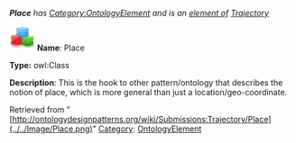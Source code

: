 ___Place__ has [Category:OntologyElement](../../Category/OntologyElement "Category:OntologyElement") and is an [element of](../../Property/ElementOf "Property:ElementOf") [Trajectory](../../Submissions/Trajectory "Submissions:Trajectory")_


  




[![Class](../../images/thumb/2/27/Class.gif/45px-Class.gif)](../../Image/Class.gif "Class")
__Name__: Place 


__Type:__ owl:Class 


__Description__: This is the hook to other pattern/ontology that describes the notion of place, which is more general than just a location/geo-coordinate. 





Retrieved from "[http://ontologydesignpatterns.org/wiki/Submissions:Trajectory/Place](../../Image/Place.png)"
 [Category](http://ontologydesignpatterns.org/wiki/Special:Categories "Special:Categories"): [OntologyElement](../../Category/OntologyElement "Category:OntologyElement")
